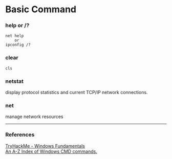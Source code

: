 # Basic Command

### help or /?
```
net help
    or
ipconfig /?
```


### clear
```
cls
```

### netstat

display protocol statistics and current TCP/IP network connections.

### net

manage network resources




---
### References
[TryHackMe - Windows Fundamentals](https://tryhackme.com/module/windows-fundamentals)   
[An A-Z Index of Windows CMD commands.](https://ss64.com/nt/)